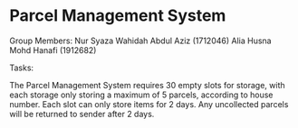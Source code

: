# Parcel Management System

Group Members:
Nur Syaza Wahidah Abdul Aziz (1712046)
Alia Husna Mohd Hanafi (1912682)

Tasks:

The Parcel Management System requires 30 empty slots for storage, with each storage only storing a maximum of 5 parcels, according to house number. Each slot can only store items for 2 days. Any uncollected parcels will be returned to sender after 2 days.
